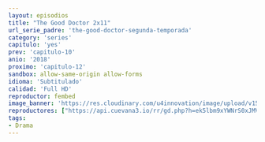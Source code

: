```yaml
---
layout: episodios
title: "The Good Doctor 2x11"
url_serie_padre: 'the-good-doctor-segunda-temporada'
category: 'series'
capitulo: 'yes'
prev: 'capitulo-10'
anio: '2018'
proximo: 'capitulo-12'
sandbox: allow-same-origin allow-forms
idioma: 'Subtitulado'
calidad: 'Full HD'
reproductor: fembed
image_banner: 'https://res.cloudinary.com/u4innovation/image/upload/v1560111093/goodd-dcotro-banner-min_tsja92.jpg'
reproductores: ["https://api.cuevana3.io/rr/gd.php?h=ek5lbm9xYWNrS0xJMVp5b21KREk0dFBLbjVkaHhkRGdrOG1jbnBpUnhhS1Z4cWg0ZTVQU3Q3T3htNXVFeU02NXNjbUNZNVc3c0xhbXM0dDdscmJFcksrU3FadVkyUT09"]
tags:
- Drama
---
```












